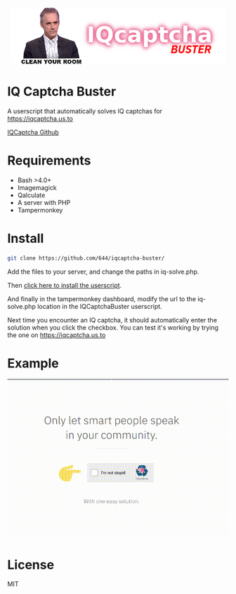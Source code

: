 <h1 align="center">
  <a href="https://www.reddit.com/r/iamverysmart/">
    <img src="LOL.png" alt="ZeroIQcaptcha">
  </a>
</h1>

# IQ Captcha Buster
A userscript that automatically solves IQ captchas for https://iqcaptcha.us.to

[IQCaptcha Github](https://github.com/ballerburg9005/IQcaptcha)

# Requirements
- Bash >4.0+
- Imagemagick
- Qalculate
- A server with PHP
- Tampermonkey

# Install
```bash
git clone https://github.com/644/iqcaptcha-buster/
```

Add the files to your server, and change the paths in iq-solve.php.

Then [click here to install the userscript](https://raw.githubusercontent.com/644/iqcaptcha-buster/main/iqcaptcha.user.js).

And finally in the tampermonkey dashboard, modify the url to the iq-solve.php location in the IQCaptchaBuster userscript.

Next time you encounter an IQ captcha, it should automatically enter the solution when you click the checkbox. You can test it's working by trying the one on https://iqcaptcha.us.to

# Example
![Example](https://raw.githubusercontent.com/644/iqcaptcha-buster/main/example.gif)

# License
MIT
